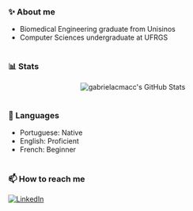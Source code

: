 ### ✨ About me

- Biomedical Engineering graduate from Unisinos
- Computer Sciences undergraduate at UFRGS
<!-- - Java | Python | C -->

<h1></h1>

### :bar_chart: Stats

<div align=center>
  <img src="https://github-readme-stats.vercel.app/api/top-langs/?username=gabrielacmacc&theme=transparent&show_icons=true&hide_border=true&hide_title=true&layout=compact" alt="gabrielacmacc's GitHub Stats" />
</div>

<!-- <div align=center>
   <img src="https://github-readme-stats.vercel.app/api?username=gabrielacmacc&theme=transparent&show_icons=true&hide_border=true&hide_title=true&count_private=true" alt="gabrielacmacc's GitHub Stats" /> 
</div> -->

<h1></h1>

### 💬 Languages

- Portuguese: Native
- English: Proficient
- French: Beginner

<h1></h1>

### 📫 How to reach me

[![LinkedIn](https://img.shields.io/badge/LinkedIn-Gabriela%20Copetti-yellow)](https://www.linkedin.com/in/gabrielacopetti/)

<!--
**gabrielacmacc/gabrielacmacc** is a ✨ _special_ ✨ repository because its `README.md` (this file) appears on your GitHub profile.

Here are some ideas to get you started:

- 🔭 I’m currently working on ...
- 🌱 I’m currently learning ...
- 👯 I’m looking to collaborate on ...
- 🤔 I’m looking for help with ...
- 💬 Ask me about ...
- 📫 How to reach me: ...
- 😄 Pronouns: ...
- ⚡ Fun fact: ...
-->
